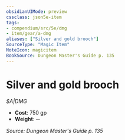 ```yaml
---
obsidianUIMode: preview
cssclass: json5e-item
tags:
- compendium/src/5e/dmg
- item/gear/a-dmg
aliases: ["Silver and gold brooch"]
SourceType: "Magic Item"
NoteIcon: magicitem
BookSource: Dungeon Master's Guide p. 135
---
```

# Silver and gold brooch
*$A|DMG*  

- **Cost**: 750 gp
- **Weight**: ⏤

*Source: Dungeon Master's Guide p. 135*
